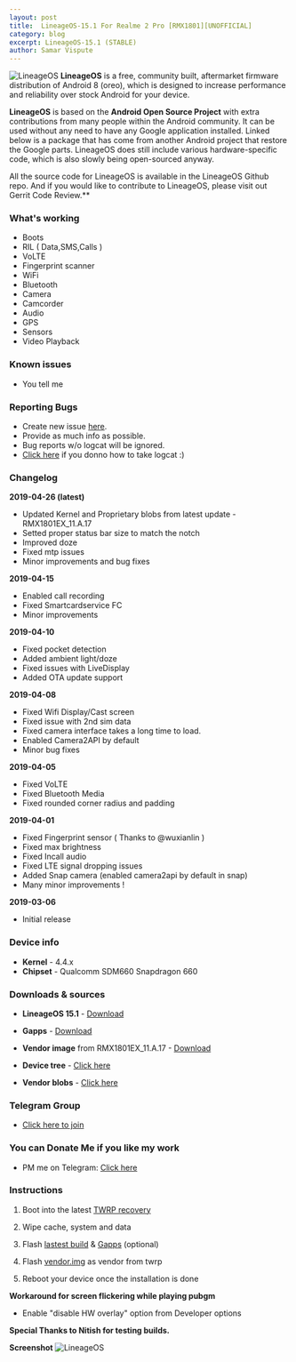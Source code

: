 ```yaml
---
layout: post
title:  LineageOS-15.1 For Realme 2 Pro [RMX1801][UNOFFICIAL]
category: blog
excerpt: LineageOS-15.1 (STABLE)
author: Samar Vispute
---
```


![LineageOS](http://samarv-121.github.io/images/lineageos.png)
**LineageOS** is a free, community built, aftermarket firmware distribution of Android 8 (oreo), which is designed to increase performance and reliability over stock Android for your device.

**LineageOS** is based on the **Android Open Source Project** with extra contributions from many people within the Android community. It can be used without any need to have any Google application installed. Linked below is a package that has come from another Android project that restore the Google parts. LineageOS does still include various hardware-specific code, which is also slowly being open-sourced anyway.

All the source code for LineageOS is available in the LineageOS Github repo. And if you would like to contribute to LineageOS, please visit out Gerrit Code Review.**

### What's working
* Boots
* RIL ( Data,SMS,Calls )
* VoLTE
* Fingerprint scanner
* WiFi
* Bluetooth
* Camera
* Camcorder
* Audio
* GPS
* Sensors
* Video Playback

### Known issues
* You tell me 

### Reporting Bugs
* Create new issue [here](https://github.com/SamarV-121/android_device_oppo_RMX1801/issues).
* Provide as much info as possible.
* Bug reports w/o logcat will be ignored.
* [Click here](https://forum.xda-developers.com/showthread.php?t=2774386) if you donno how to take logcat :)

### Changelog
**2019-04-26 (latest)**
* Updated Kernel and Proprietary blobs from latest update - RMX1801EX_11.A.17
* Setted proper status bar size to match the notch
* Improved doze
* Fixed mtp issues
* Minor improvements and bug fixes

**2019-04-15**
* Enabled call recording
* Fixed Smartcardservice FC
* Minor improvements

**2019-04-10**
* Fixed pocket detection
* Added ambient light/doze
* Fixed issues with LiveDisplay
* Added OTA update support

**2019-04-08**
* Fixed Wifi Display/Cast screen
* Fixed issue with 2nd sim data 
* Fixed camera interface takes a long time to load.
* Enabled Camera2API by default
* Minor bug fixes

**2019-04-05**
* Fixed VoLTE 
* Fixed Bluetooth Media 
* Fixed rounded corner radius and padding

**2019-04-01**
* Fixed Fingerprint sensor ( Thanks to @wuxianlin )
* Fixed max brightness
* Fixed Incall audio
* Fixed LTE signal dropping issues
* Added Snap camera (enabled camera2api by default in snap)
* Many minor improvements !

**2019-03-06**
* Initial release

### Device info
* **Kernel** - 4.4.x
* **Chipset** - Qualcomm SDM660 Snapdragon 660

### Downloads & sources
* **LineageOS 15.1** - [Download](https://www.androidfilehost.com/?fid=1395089523397958509)
* **Gapps** - [Download](http://opengapps.org)
* **Vendor image** from RMX1801EX_11.A.17 - [Download](https://drive.google.com/file/d/1YeIXw2-be6AolEQSHdBFmiGQtMcFkdqr)

* **Device tree** - [Click here](https://github.com/SamarV-121/android_device_oppo_RMX1801)
* **Vendor blobs** - [Click here](https://github.com/SamarV-121/proprietary_vendor_oppo)

### Telegram Group
* [Click here to join](https://web.telegram.org/#/im?p=@realme2proXDA)

### You can Donate Me if you like my work
* PM me on Telegram: [Click here](https://web.telegram.org/#/im?p=@SamarV121)

### Instructions
1) Boot into the latest [TWRP recovery](https://samarv-121.github.io/twrp-3.2.3-RMX1801)

2) Wipe cache, system and data

3) Flash [lastest build](https://www.androidfilehost.com/?fid=1395089523397958509) & [Gapps](http://opengapps.org) (optional)

4) Flash [vendor.img](https://drive.google.com/file/d/1YeIXw2-be6AolEQSHdBFmiGQtMcFkdqr) as vendor from twrp

5) Reboot your device once the installation is done

**Workaround for screen flickering while playing pubgm**
- Enable "disable HW overlay" option from Developer options

**Special Thanks to Nitish for testing builds.**

**Screenshot**
![LineageOS](https://i.imgur.com/JcL83fC.jpg)

